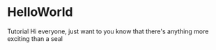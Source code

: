 # HelloWorld
Tutorial
Hi everyone, just want to you know that there's anything more exciting than a seal
